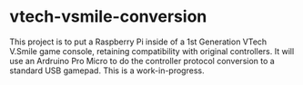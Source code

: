 # vtech-vsmile-conversion
This project is to put a Raspberry Pi inside of a 1st Generation VTech V.Smile game console, retaining compatibility with original controllers. It will use an Ardruino Pro Micro to do the controller protocol conversion to a standard USB gamepad. This is a work-in-progress.